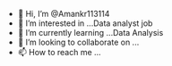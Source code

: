 - 👋 Hi, I’m @Amankr113114
- 👀 I’m interested in ...Data analyst job
- 🌱 I’m currently learning ...Data Analysis
- 💞️ I’m looking to collaborate on ...
- 📫 How to reach me ...

<!---
Amankr113114/Amankr113114 is a ✨ special ✨ repository because its `README.md` (this file) appears on your GitHub profile.
You can click the Preview link to take a look at your changes.
--->
